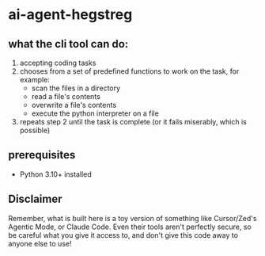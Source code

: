 # ai-agent-hegstreg

## what the cli tool can do:

1. accepting coding tasks
2. chooses from a set of predefined functions to work on the task, for example:
    - scan the files in a directory
    - read a file's contents
    - overwrite a file's contents
    - execute the python interpreter on a file
3. repeats step 2 until the task is complete (or it fails miserably, which is possible)

## prerequisites
- Python 3.10+ installed

## Disclaimer
Remember, what is built here is a toy version of something like Cursor/Zed's Agentic Mode, or Claude Code. Even their tools aren't perfectly secure, so be careful what you give it access to, and don't give this code away to anyone else to use!
